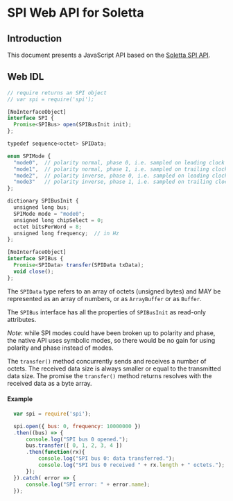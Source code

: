 SPI Web API for Soletta
=======================

Introduction
------------
This document presents a JavaScript API based on the [Soletta SPI API](http://solettaproject.github.io/docs/c-api/group__SPI.html).

Web IDL
-------
```javascript
// require returns an SPI object
// var spi = require('spi');

[NoInterfaceObject]
interface SPI {
  Promise<SPIBus> open(SPIBusInit init);
};

typedef sequence<octet> SPIData;

enum SPIMode {
  "mode0",  // polarity normal, phase 0, i.e. sampled on leading clock
  "mode1",  // polarity normal, phase 1, i.e. sampled on trailing clock
  "mode2",  // polarity inverse, phase 0, i.e. sampled on leading clock
  "mode3"   // polarity inverse, phase 1, i.e. sampled on trailing clock
};

dictionary SPIBusInit {
  unsigned long bus;
  SPIMode mode = "mode0";
  unsigned long chipSelect = 0;
  octet bitsPerWord = 8;
  unsigned long frequency;  // in Hz
};

[NoInterfaceObject]
interface SPIBus {
  Promise<SPIData> transfer(SPIData txData);
  void close();
};

```

The ```SPIData``` type refers to an array of octets (unsigned bytes) and MAY be represented as an array of numbers, or as ```ArrayBuffer``` or as ```Buffer```.

The ```SPIBus``` interface has all the properties of ```SPIBusInit``` as read-only attributes.

_Note_: while SPI modes could have been broken up to polarity and phase, the native API uses symbolic modes, so there would be no gain for using polarity and phase instead of modes.

The ```transfer()``` method concurrently sends and receives a number of octets. The received data size is always smaller or equal to the transmitted data size.
The promise the ```transfer()``` method returns resolves with the received data as a byte array.

#### Example
```javascript
  var spi = require('spi');

  spi.open({ bus: 0, frequency: 10000000 })
  .then((bus) => {
      console.log("SPI bus 0 opened.");
      bus.transfer([ 0, 1, 2, 3, 4 ])
      .then(function(rx){
          console.log("SPI bus 0: data transferred.");
          console.log("SPI bus 0 received " + rx.length + " octets.");
      });
  }).catch( error => {
      console.log("SPI error: " + error.name);
  });
```
